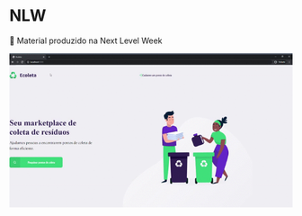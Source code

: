 # NLW
 🚀 Material produzido na Next Level Week
 
 
![SITE ECOLETA](https://github.com/queilacr/Ecoleta_NLW/blob/master/Ecoleta%20_nlw.gif)
